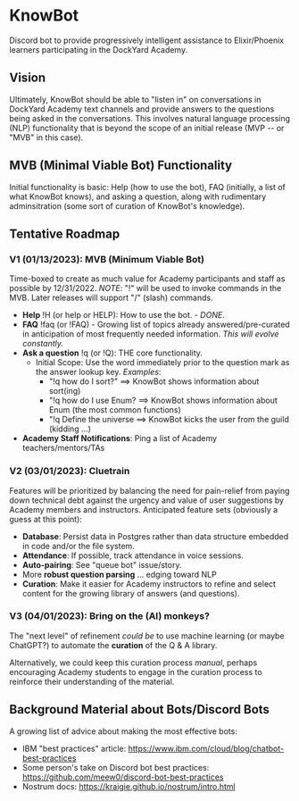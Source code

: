 # KnowBot

Discord bot to provide progressively intelligent assistance to Elixir/Phoenix learners participating in the DockYard Academy.

## Vision

Ultimately, KnowBot should be able to "listen in" on conversations in DockYard Academy text channels and provide answers to the questions being asked in the conversations. This involves natural language processing (NLP) functionality that is beyond the scope of an initial release (MVP -- or "MVB" in this case).

## MVB (Minimal Viable Bot) Functionality

Initial functionality is basic: Help (how to use the bot), FAQ (initially, a list of what KnowBot knows), and asking a question, along with rudimentary adminsitration (some sort of curation of KnowBot's knowledge).

## Tentative Roadmap
  ### V1 (01/13/2023): **MVB** (Minimum Viable Bot)
  Time-boxed to create as much value for Academy participants and staff as possible by 12/31/2022. 
  *NOTE*: "!" will be used to invoke commands in the MVB. Later releases will support "/" (slash) commands.

  * __Help__ !H (or help or HELP): How to use the bot. - *DONE*.
  * **FAQ** !faq (or !FAQ) - Growing list of topics already answered/pre-curated in anticipation of most frequently needed information. *This will evolve constantly.*
  * **Ask a question** !q (or !Q): THE core functionality. 
    * Initial Scope: Use the word immediately prior to the question mark as the answer lookup key. *Examples*:
      * "!q how do I sort?"     ==> KnowBot shows information about sort(ing)
      * "!q how do I use Enum?  ==> KnowBot shows information about Enum (the most common functions)
      * "!q Define the universe ==> KnowBot kicks the user from the guild (kidding ...)
  * **Academy Staff Notifications**: Ping a list of Academy teachers/mentors/TAs

  ### V2 (03/01/2023): **Cluetrain**
  Features will be prioritized by balancing the need for pain-relief from paying down technical debt against the urgency and value of user suggestions by Academy members and instructors. Anticipated feature sets (obviously a guess at this point):

  * **Database**: Persist data in Postgres rather than data structure embedded in code and/or the file system.
  * **Attendance**: If possible, track attendance in voice sessions.
  * **Auto-pairing**: See "queue bot" issue/story. 
  * More **robust question parsing** ... edging toward NLP
  * **Curation**: Make it easier for Academy instructors to refine and select content for the growing library of answers (and questions).

  ### V3 (04/01/2023): **Bring on the (AI) monkeys?**
  The "next level" of refinement *could be* to use machine learning (or maybe ChatGPT?) to automate the **curation** of the Q & A library. 
  
  Alternatively, we could keep this curation process *manual*, perhaps encouraging Academy students to engage in the curation process to reinforce their understanding of the material. 
## Background Material about Bots/Discord Bots
A growing list of advice about making the most effective bots:
  * IBM "best practices" article: https://www.ibm.com/cloud/blog/chatbot-best-practices
  * Some person's take on Discord bot best practices: https://github.com/meew0/discord-bot-best-practices
  * Nostrum docs: https://kraigie.github.io/nostrum/intro.html

